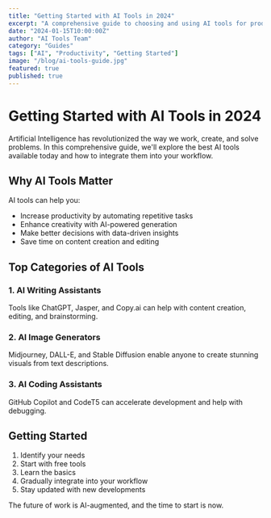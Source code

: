 ```yaml
---
title: "Getting Started with AI Tools in 2024"
excerpt: "A comprehensive guide to choosing and using AI tools for productivity, creativity, and business growth."
date: "2024-01-15T10:00:00Z"
author: "AI Tools Team"
category: "Guides"
tags: ["AI", "Productivity", "Getting Started"]
image: "/blog/ai-tools-guide.jpg"
featured: true
published: true
---
```


# Getting Started with AI Tools in 2024

Artificial Intelligence has revolutionized the way we work, create, and solve problems. In this comprehensive guide, we'll explore the best AI tools available today and how to integrate them into your workflow.

## Why AI Tools Matter

AI tools can help you:
- Increase productivity by automating repetitive tasks
- Enhance creativity with AI-powered generation
- Make better decisions with data-driven insights
- Save time on content creation and editing

## Top Categories of AI Tools

### 1. AI Writing Assistants
Tools like ChatGPT, Jasper, and Copy.ai can help with content creation, editing, and brainstorming.

### 2. AI Image Generators
Midjourney, DALL-E, and Stable Diffusion enable anyone to create stunning visuals from text descriptions.

### 3. AI Coding Assistants
GitHub Copilot and CodeT5 can accelerate development and help with debugging.

## Getting Started

1. Identify your needs
2. Start with free tools
3. Learn the basics
4. Gradually integrate into your workflow
5. Stay updated with new developments

The future of work is AI-augmented, and the time to start is now.